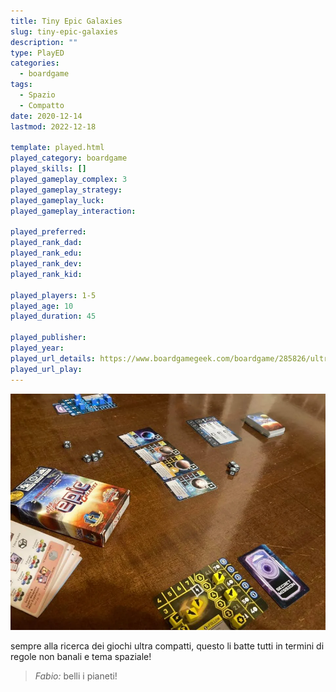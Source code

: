 ```yaml
---
title: Tiny Epic Galaxies
slug: tiny-epic-galaxies
description: ""
type: PlayED
categories:
  - boardgame
tags:
  - Spazio
  - Compatto
date: 2020-12-14
lastmod: 2022-12-18

template: played.html
played_category: boardgame
played_skills: []
played_gameplay_complex: 3
played_gameplay_strategy:
played_gameplay_luck:
played_gameplay_interaction:

played_preferred:
played_rank_dad: 
played_rank_edu:
played_rank_dev:
played_rank_kid: 

played_players: 1-5
played_age: 10
played_duration: 45

played_publisher: 
played_year: 
played_url_details: https://www.boardgamegeek.com/boardgame/285826/ultra-tiny-epic-galaxies
played_url_play: 
---
```


![](img/tiny_epic_galaxies.webp)

sempre alla ricerca dei giochi ultra compatti, questo li batte tutti in termini di regole non banali e tema spaziale!

> *Fabio:*
> belli i pianeti!
